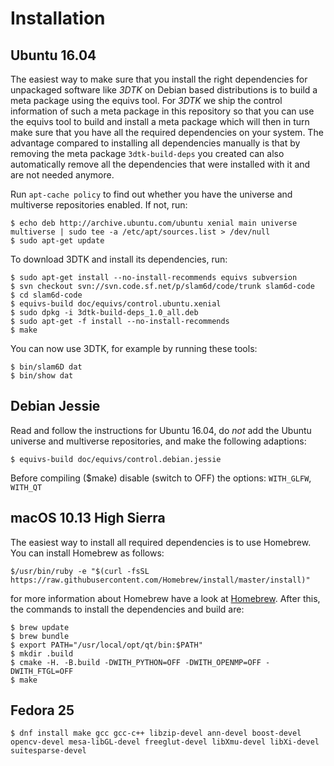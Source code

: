 # Installation

## Ubuntu 16.04 

The easiest way to make sure that you install the right dependencies for
unpackaged software like _3DTK_ on Debian based distributions is to build a
meta package using the equivs tool. For _3DTK_ we ship the control information
of such a meta package in this repository so that you can use the equivs tool
to build and install a meta package which will then in turn make sure that you
have all the required dependencies on your system. The advantage compared to
installing all dependencies manually is that by removing the meta package
`3dtk-build-deps` you created can also automatically remove all the
dependencies that were installed with it and are not needed anymore.

Run `apt-cache policy` to find out whether you have the universe and multiverse
repositories enabled. If not, run:

```
$ echo deb http://archive.ubuntu.com/ubuntu xenial main universe multiverse | sudo tee -a /etc/apt/sources.list > /dev/null
$ sudo apt-get update
```

To download 3DTK and install its dependencies, run:

```
$ sudo apt-get install --no-install-recommends equivs subversion
$ svn checkout svn://svn.code.sf.net/p/slam6d/code/trunk slam6d-code
$ cd slam6d-code
$ equivs-build doc/equivs/control.ubuntu.xenial
$ sudo dpkg -i 3dtk-build-deps_1.0_all.deb
$ sudo apt-get -f install --no-install-recommends
$ make
```

You can now use 3DTK, for example by running these tools:

```
$ bin/slam6D dat
$ bin/show dat
```

## Debian Jessie

Read and follow the instructions for Ubuntu 16.04, do *not* add the Ubuntu
universe and multiverse repositories, and make the following adaptions:

```
$ equivs-build doc/equivs/control.debian.jessie
```

Before compiling ($make) disable (switch to OFF) the options:
`WITH_GLFW`, `WITH_QT`

## macOS 10.13 High Sierra

The easiest way to install all required dependencies is to use Homebrew. You can install Homebrew as follows:
```
$/usr/bin/ruby -e "$(curl -fsSL https://raw.githubusercontent.com/Homebrew/install/master/install)"
```
for more information about Homebrew have a look at [Homebrew](http://brew.sh/index_de.html).
After this, the commands to install the dependencies and build are:
```
$ brew update
$ brew bundle
$ export PATH="/usr/local/opt/qt/bin:$PATH"
$ mkdir .build
$ cmake -H. -B.build -DWITH_PYTHON=OFF -DWITH_OPENMP=OFF -DWITH_FTGL=OFF
$ make
```


## Fedora 25
```
$ dnf install make gcc gcc-c++ libzip-devel ann-devel boost-devel opencv-devel mesa-libGL-devel freeglut-devel libXmu-devel libXi-devel suitesparse-devel
```
